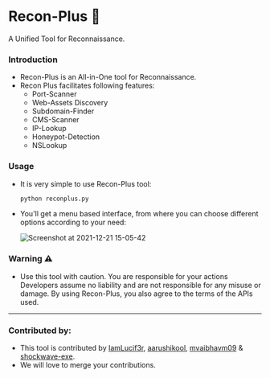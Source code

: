 # Recon-Plus :mag_right:
A Unified Tool for Reconnaissance.

### Introduction
- Recon-Plus is an All-in-One tool for Reconnaissance. 
- Recon Plus facilitates following features:
  * Port-Scanner
  * Web-Assets Discovery
  * Subdomain-Finder
  * CMS-Scanner
  * IP-Lookup
  * Honeypot-Detection
  * NSLookup

### Usage
- It is very simple to use Recon-Plus tool:
  ```python
  python reconplus.py
  ```
 - You'll get a menu based interface, from where you can choose different options according to your need: 

 
   ![Screenshot at 2021-12-21 15-05-42](https://user-images.githubusercontent.com/53969258/146906739-3876fa6f-fe66-491f-a668-4ab8af47cdbd.png)


### Warning :warning:
- Use this tool with caution. You are responsible for your actions Developers assume no liability and are not responsible for any misuse or damage. By using Recon-Plus, you also agree to the terms of the APIs used.

<hr>

### Contributed by:
- This tool is contributed by [IamLucif3r](https://github.com/IamLucif3r), [aarushikool](https://github.com/aarushikool), [mvaibhavm09](https://github.com/mvaibhavm09) &  [shockwave-exe](https://github.com/shockwave-exe).
- We will love to merge your contributions. 
